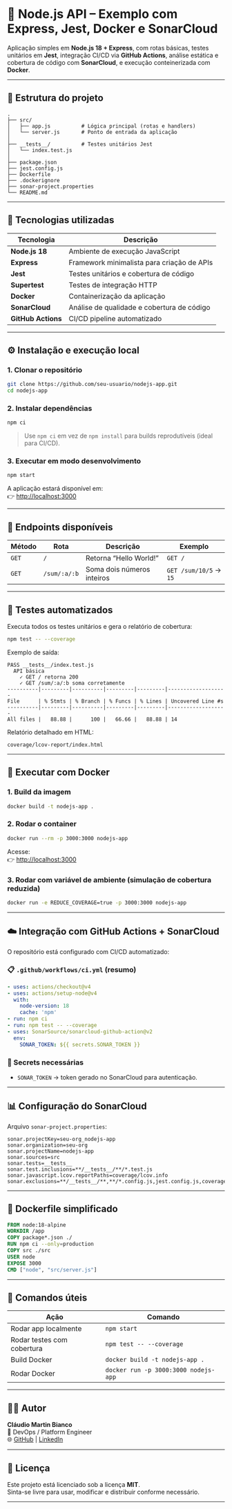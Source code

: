 # 🧩 Node.js API – Exemplo com Express, Jest, Docker e SonarCloud

Aplicação simples em **Node.js 18 + Express**, com rotas básicas, testes unitários em **Jest**, integração CI/CD via **GitHub Actions**, análise estática e cobertura de código com **SonarCloud**, e execução conteinerizada com **Docker**.

* * *

## 📂 Estrutura do projeto

```
.
├── src/
│   ├── app.js          # Lógica principal (rotas e handlers)
│   └── server.js       # Ponto de entrada da aplicação
│
├── __tests__/          # Testes unitários Jest
│   └── index.test.js
│
├── package.json
├── jest.config.js
├── Dockerfile
├── .dockerignore
├── sonar-project.properties
└── README.md
```

* * *

## 🚀 Tecnologias utilizadas

| Tecnologia | Descrição |
| --- | --- |
| **Node.js 18** | Ambiente de execução JavaScript |
| **Express** | Framework minimalista para criação de APIs |
| **Jest** | Testes unitários e cobertura de código |
| **Supertest** | Testes de integração HTTP |
| **Docker** | Containerização da aplicação |
| **SonarCloud** | Análise de qualidade e cobertura de código |
| **GitHub Actions** | CI/CD pipeline automatizado |

* * *

## ⚙️ Instalação e execução local

### 1. Clonar o repositório

```bash
git clone https://github.com/seu-usuario/nodejs-app.git
cd nodejs-app
```

### 2. Instalar dependências

```bash
npm ci
```

> Use `npm ci` em vez de `npm install` para builds reprodutíveis (ideal para CI/CD).

### 3. Executar em modo desenvolvimento

```bash
npm start
```

A aplicação estará disponível em:  
👉 [http://localhost:3000](http://localhost:3000)

* * *

## 🧭 Endpoints disponíveis

| Método | Rota | Descrição | Exemplo |
| --- | --- | --- | --- |
| `GET` | `/` | Retorna “Hello World!” | `GET /` |
| `GET` | `/sum/:a/:b` | Soma dois números inteiros | `GET /sum/10/5` → `15` |

* * *

## 🧪 Testes automatizados

Executa todos os testes unitários e gera o relatório de cobertura:

```bash
npm test -- --coverage
```

Exemplo de saída:

```
PASS __tests__/index.test.js
  API básica
    ✓ GET / retorna 200
    ✓ GET /sum/:a/:b soma corretamente
----------|---------|----------|---------|---------|-------------------
File      | % Stmts | % Branch | % Funcs | % Lines | Uncovered Line #s
----------|---------|----------|---------|---------|-------------------
All files |   88.88 |      100 |   66.66 |   88.88 | 14
```

Relatório detalhado em HTML:

```
coverage/lcov-report/index.html
```

* * *

## 🐳 Executar com Docker

### 1. Build da imagem

```bash
docker build -t nodejs-app .
```

### 2. Rodar o container

```bash
docker run --rm -p 3000:3000 nodejs-app
```

Acesse:  
👉 [http://localhost:3000](http://localhost:3000)

### 3. Rodar com variável de ambiente (simulação de cobertura reduzida)

```bash
docker run -e REDUCE_COVERAGE=true -p 3000:3000 nodejs-app
```

* * *

## ☁️ Integração com GitHub Actions + SonarCloud

O repositório está configurado com CI/CD automatizado:

### 📋 `.github/workflows/ci.yml` (resumo)

```yaml
- uses: actions/checkout@v4
- uses: actions/setup-node@v4
  with:
    node-version: 18
    cache: 'npm'
- run: npm ci
- run: npm test -- --coverage
- uses: SonarSource/sonarcloud-github-action@v2
  env:
    SONAR_TOKEN: ${{ secrets.SONAR_TOKEN }}
```

### 🔐 Secrets necessárias

* `SONAR_TOKEN` → token gerado no SonarCloud para autenticação.
    

* * *

## 📊 Configuração do SonarCloud

Arquivo `sonar-project.properties`:

```properties
sonar.projectKey=seu-org_nodejs-app
sonar.organization=seu-org
sonar.projectName=nodejs-app
sonar.sources=src
sonar.tests=__tests__
sonar.test.inclusions=**/__tests__/**/*.test.js
sonar.javascript.lcov.reportPaths=coverage/lcov.info
sonar.exclusions=**/__tests__/**,**/*.config.js,jest.config.js,coverage/**,node_modules/**,**/*.yml,**/*.yaml
```

* * *

## 🧱 Dockerfile simplificado

```dockerfile
FROM node:18-alpine
WORKDIR /app
COPY package*.json ./
RUN npm ci --only=production
COPY src ./src
USER node
EXPOSE 3000
CMD ["node", "src/server.js"]
```

* * *

## 🧰 Comandos úteis

| Ação | Comando |
| --- | --- |
| Rodar app localmente | `npm start` |
| Rodar testes com cobertura | `npm test -- --coverage` |
| Build Docker | `docker build -t nodejs-app .` |
| Rodar Docker | `docker run -p 3000:3000 nodejs-app` |

* * *

## 🧑‍💻 Autor

**Cláudio Martin Bianco**  
💼 DevOps / Platform Engineer  
🌐 [GitHub](https://github.com/seu-usuario) | [LinkedIn](https://linkedin.com/in/seu-perfil)

* * *

## 📝 Licença

Este projeto está licenciado sob a licença **MIT**.  
Sinta-se livre para usar, modificar e distribuir conforme necessário.

* * *